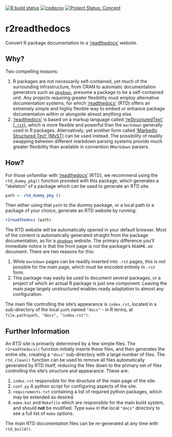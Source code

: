 <!-- badges: start -->

[![R build
status](https://github.com/ropenscilabs/r2readthedocs/workflows/R-CMD-check/badge.svg)](https://github.com/ropenscilabs/r2readthedocs/actions)
[![codecov](https://codecov.io/gh/ropenscilabs/r2readthedocs/branch/main/graph/badge.svg)](https://codecov.io/gh/ropenscilabs/r2readthedocs)
[![Project Status:
Concept](https://www.repostatus.org/badges/latest/concept.svg)](https://www.repostatus.org/#concept)
<!-- badges: end -->

# r2readthedocs

Convert R package documentation to a
[‘readthedocs’](https://readthedocs.org/) website.

## Why?

Two compelling reasons:

1.  R packages are not necessarily self-contained, yet much of the
    surrounding infrastructure, from CRAN to automatic documentation
    generators such as [`pkgdown`](https://pkgdown.r-lib.org/), presume
    a package to be a self-contained unit. Any projects requiring
    greater flexibility must employ alternative documentation systems,
    for which [‘readthedocs’](https://readthedocs.org/) (RTD) offers an
    extremely simple and highly flexible way to embed or enhance package
    documentation within or alongside almost anything else.
2.  [‘readthedocs’](https://readthedocs.org/) is based on a markup
    language called [‘reStructuredText’
    (`.rst`)](https://docutils.sourceforge.io/docs/user/rst/quickref.html),
    which is more flexible and powerful than the `markdown` generally
    used in R packages. Alternatively, yet another form called
    [‘Markedly Structured Text’
    (MyST)](https://myst-parser.readthedocs.io/en/latest/index.html#)
    can be used instead. The possibility of readily swapping between
    different markdown parsing systems provide much greater flexibility
    than available in convention `RMarkdown` parsers.

## How?

For those unfamiliar with [‘readthedocs’](https://readthedocs.org/)
(RTD), we recommend using the `rtd_dummy_pkg()` function provided with
this package, which generates a “skeleton” of a package which can be
used to generate an RTD site.

``` r
path <- rtd_dummy_pkg ()
```

Then either using that `path` to the dummy package, or a local path to a
package of your choice, generate an RTD website by running:

``` r
r2readthedocs (path)
```

The RTD website will be automatically opened in your default browser.
Most of the content is automatically generated straight from the package
documentation, as for a [`pkgdown`](https://pkgdown.r-lib.org/) website.
The primary difference you’ll immediate notice is that the front page is
not the package’s `README.md` document. There are two reasons for this:

1.  While `markdown` pages can be readily inserted into `.rst` pages,
    this is not possible for the main page, which must be encoded
    entirely in `.rst` form.
2.  This package may easily be used to document several packages, or a
    project of which an actual R package is just one component. Leaving
    the main page largely unstructured enables ready adaptation to
    almost any configuration.

The main file controlling the site’s appearance is `index.rst`, located
in a sub-directory of the local `path` named `"docs"` - in R terms, at
`file.path(path, "docs", "index.rst")`.

## Further Information

An RTD site is primarily determined by a few simple files. The
`r2readthedocs()` function initially inserts these files, and then
generates the entire site, creating a `"docs"` sub-directory with a
large number of files. The `rtd_clean()` function can be used to remove
all files automatically generated by RTD itself, reducing the files down
to the primary set of files controlling the site’s structure and
appearance. These are:

1.  `index.rst` responsible for the structure of the main page of the
    site.
2.  `conf.py` A python script for configuring aspects of the site.
3.  `requirements.txt` containing a list of required python packages,
    which may be extended as desired.
4.  `make.bat` and `Makefile` which are responsible for the main build
    system, and should **not** be modified. Type `make` in the local
    `"docs"` directory to see a full list of `make` options.

The main RTD documentation files can be re-generated at any time with
`rtd_build()`.
